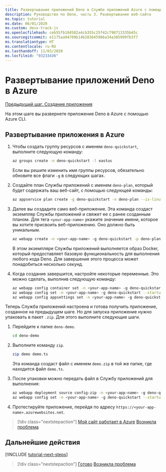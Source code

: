 ```yaml
---
title: Развертывание приложений Deno в Службе приложений Azure с помощью Visual Studio Code
description: Руководство по Deno, часть 3. Развертывание веб-сайта
ms.topic: tutorial
ms.date: 06/01/2020
ms.custom: devx-track-js
ms.openlocfilehash: ceb55fb184582a4cb355c25f42c798713335b45c
ms.sourcegitcommit: e1175aa94709b14b283645986a34a385999fb3f7
ms.translationtype: HT
ms.contentlocale: ru-RU
ms.lasthandoff: 11/03/2020
ms.locfileid: "93233436"
---
```

# <a name="deploy-deno-apps-to-azure"></a>Развертывание приложений Deno в Azure

[Предыдущий шаг. Создание приложения](tutorial-visual-studio-code-azure-app-service-deno-02.md)

На этом шаге вы развернете приложение Deno в Azure с помощью Azure CLI.

## <a name="deploy-the-app-to-azure"></a>Развертывание приложения в Azure

1. Чтобы создать группу ресурсов с именем `deno-quickstart`, выполните следующую команду:

    ```bash
    az groups create -n deno-quickstart -l eastus
    ```

    Если вы решите изменить имя группы ресурсов, обязательно обновите все флаги `-g` в следующих шагах.

1. Создайте план Службы приложений с именем `deno-plan`, который будет содержать ваш веб-сайт, с помощью следующей команды:

    ```bash
    az appservice plan create -g deno-quickstart -n deno-plan --is-linux
    ```

1. Далее вы создадите само веб-приложение. Эта команда создаст экземпляр Службы приложений и свяжет ее с ранее созданным планом. Для тега `<your-app-name>` укажите значение имени, которое вы хотите присвоить веб-приложению. Оно должно быть уникальным.

    ```bash
    az webapp create -n <your-app-name> -g deno-quickstart -p deno-plan -i anthonychu/azure-webapps-deno:1.0.2
    ```

    В этом экземпляре Службы приложений выполняется образ Docker, который предоставляет базовую функциональность для выполнения любого кода Deno. Для завершения этого процесса может понадобиться несколько секунд.

1. Когда создание завершится, настройте некоторые переменные. Это можно сделать, выполнив следующую команду:

    ```bash
    az webapp config container set -n <your-app-name> -g deno-quickstart -i anthonychu/azure-webapps-deno:1.0.2 -r 'https://index.docker.io' -u '' -p  '' -t true && \
    az webapp config set -n <your-app-name> -g deno-quickstart --startup-file '' && \
    az webapp config appsettings set -n <your-app-name> -g deno-quickstart --settings WEBSITE_RUN_FROM_PACKAGE=1 WEBSITES_ENABLE_APP_SERVICE_STORAGE=true
    ```

Теперь Служба приложений настроена и готова получить приложение, созданное на предыдущем шаге. Но для запуска приложение нужно упаковать в пакет `.zip`. Для этого выполните следующие шаги.

1. Перейдите к папке `deno-demo`.

    ```bash
    cd deno-demo
    ```

1. Выполните команду `zip`.

    ```bash
    zip demo demo.ts
    ```

    Эта команда создаст файл с именем `demo.zip` в той же папке, где находится файл `demo.ts`.

1. После упаковки можно передать файл в Службу приложений для выполнения:

    ```bash
    az webapp deployment source config-zip -n <your-app-name> -g deno-quickstart --src ./demo.zip && \
    az webapp config set -n <your-app-name> -g deno-quickstart --startup-file 'deno run --allow-net demo.ts'
    ```

1. Протестируйте приложение, перейдя по адресу `https://<your-app-name>.azurewebsites.net`.

> [!div class="nextstepaction"]
> [Мой сайт работает в Azure](tutorial-visual-studio-code-azure-app-service-deno-04.md) [Возникла проблема](https://www.research.net/r/PWZWZ52?tutorial=deno-deployment-azureappservice&step=deploy-app)

## <a name="next-steps"></a>Дальнейшие действия

[!INCLUDE [tutorial-next-steps](includes/tutorial-next-steps.md)]

> [!div class="nextstepaction"]
> [Готово](node-howto-deploy-web-app.md) [Возникла проблема](https://www.research.net/r/PWZWZ52?tutorial=deno-deployment-azureappservice&step=clean-up-resources)
